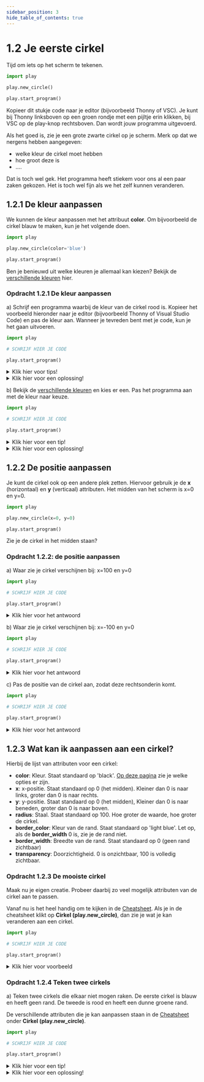 ```yaml
---
sidebar_position: 3
hide_table_of_contents: true
---
```


# 1.2 Je eerste cirkel

Tijd om iets op het scherm te tekenen.

```python
import play

play.new_circle()

play.start_program()
```

Kopieer dit stukje code naar je editor (bijvoorbeeld Thonny of VSC). Je kunt bij Thonny linksboven op een groen rondje met een pijltje erin klikken, bij VSC op de play-knop rechtsboven. Dan wordt jouw programma uitgevoerd.

Als het goed is, zie je een grote zwarte cirkel op je scherm.
Merk op dat we nergens hebben aangegeven:
- welke kleur de cirkel moet hebben
- hoe groot deze is
- ....

Dat is toch wel gek. Het programma heeft stiekem voor ons al een paar zaken gekozen.
Het is toch wel fijn als we het zelf kunnen veranderen.

## 1.2.1 De kleur aanpassen
We kunnen de kleur aanpassen met het attribuut **color**.
Om bijvoorbeeld de cirkel blauw te maken, kun je het volgende doen.

```python
import play

play.new_circle(color='blue')

play.start_program()
```

Ben je benieuwd uit welke kleuren je allemaal kan kiezen? Bekijk de [verschillende kleuren](https://www.pygame.org/docs/ref/color_list.html) hier.

### Opdracht 1.2.1 De kleur aanpassen
a) Schrijf een programma waarbij de kleur van de cirkel rood is. Kopieer het voorbeeld hieronder naar je editor (bijvoorbeeld Thonny of Visual Studio Code) en pas de kleur aan. Wanneer je tevreden bent met je code, kun je het gaan uitvoeren. 

```python 
import play

# SCHRIJF HIER JE CODE

play.start_program()
```

<details>
    <summary>Klik hier voor tips!</summary>

Het attribuut **color** gebruik je voor de kleur.
Zet de kleur tussen aanhalingstekens.
</details>

<details>
    <summary>Klik hier voor een oplossing!</summary>

```python
import play

play.new_circle(color='red')

play.start_program()
```
</details>


b) Bekijk de [verschillende kleuren](https://www.pygame.org/docs/ref/color_list.html) en kies er een. Pas het programma aan met de kleur naar keuze.


```python 
import play

# SCHRIJF HIER JE CODE

play.start_program()
```

<details>
    <summary>Klik hier voor een tip!</summary>

Bekijk de [verschillende kleuren](https://www.pygame.org/docs/ref/color_list.html) hier.
</details>

<details>
    <summary>Klik hier voor een oplossing!</summary>

```python
import play

play.new_circle(color='aquamarine4')

play.start_program()
```
</details>

## 1.2.2 De positie aanpassen
Je kunt de cirkel ook op een andere plek zetten. Hiervoor gebruik je de **x** (horizontaal) en **y** (verticaal) attributen.
Het midden van het scherm is x=0 en y=0.

```python
import play

play.new_circle(x=0, y=0)

play.start_program()
```

Zie je de cirkel in het midden staan?

### Opdracht 1.2.2: de positie aanpassen


a) Waar zie je cirkel verschijnen bij: x=100 en y=0 

```python 
import play

# SCHRIJF HIER JE CODE

play.start_program()
```

<details>
    <summary>Klik hier voor het antwoord</summary>

```python
import play

play.new_circle(x=100, y=0)

play.start_program()
```
De cirkel zou een klein stukje rechts van het midden moeten staan.

</details>

b) Waar zie je cirkel verschijnen bij: x=-100 en y=0

```python 
import play

# SCHRIJF HIER JE CODE

play.start_program()
```

<details>
    <summary>Klik hier voor het antwoord</summary>

```python
import play

play.new_circle(x=-100, y=0)

play.start_program()
```
De cirkel zou een klein stukje links van het midden moeten staan.

</details>

c) Pas de positie van de cirkel aan, zodat deze rechtsonderin komt.

```python 
import play

# SCHRIJF HIER JE CODE

play.start_program()
```

<details>
    <summary>Klik hier voor het antwoord</summary>

```python
import play

play.new_circle(x=300, y=-200)

play.start_program()
```
De cirkel zou in de rechteronderhoek moeten staan.

</details>



## 1.2.3 Wat kan ik aanpassen aan een cirkel?
Hierbij de lijst van attributen voor een cirkel:
- **color**: Kleur. Staat standaard op 'black'. [Op deze pagina](https://www.pygame.org/docs/ref/color_list.html) zie je welke opties er zijn.
- **x**: x-positie. Staat standaard op 0 (het midden). Kleiner dan 0 is naar links, groter dan 0 is naar rechts.
- **y**: y-positie. Staat standaard op 0 (het midden), Kleiner dan 0 is naar beneden, groter dan 0 is naar boven.
- **radius**: Staal. Staat standaard op 100. Hoe groter de waarde, hoe groter de cirkel.
- **border_color**: Kleur van de rand. Staat standaard op  'light blue'. Let op, als de **border_width** 0 is, zie je de rand niet.
- **border_width**: Breedte van de rand. Staat standaard op 0 (geen rand zichtbaar)
- **transparency**: Doorzichtigheid. 0 is onzichtbaar, 100 is volledig zichtbaar.

### Opdracht 1.2.3 De mooiste cirkel
Maak nu je eigen creatie. Probeer daarbij zo veel mogelijk attributen van de cirkel aan te passen.

Vanaf nu is het heel handig om te kijken in de [Cheatsheet](../cheatsheet.md). Als je in de cheatsheet klikt op **Cirkel (play.new_circle)**, dan zie je wat je kan veranderen aan een cirkel.

```python
import play 

# SCHRIJF HIER JE CODE

play.start_program()
```

<details>
    <summary>Klik hier voor voorbeeld</summary>


play.new_circle(x=300,y=-200, color='purple', radius=100, border_width=30, border_color='brown', transparency=80)

</details>

### Opdracht 1.2.4 Teken twee cirkels
a) Teken twee cirkels die elkaar niet mogen raken. De eerste cirkel is blauw en heeft geen rand. De tweede is rood en heeft een dunne groene rand. 

De verschillende attributen die je kan aanpassen staan in de [Cheatsheet](../cheatsheet.md) onder **Cirkel (play.new_circle)**.

```python
import play 

# SCHRIJF HIER JE CODE

play.start_program()
```

<details>
    <summary>Klik hier voor een tip!</summary>

Twee cirkels betekent ook twee keer **play.new_circle**. 
Kijk verder goed naar welke attributen je nodig hebt.
</details>

<details>
    <summary>Klik hier voor een oplossing!</summary>

```python
import play


play.new_circle(x=-200, color='blue')
play.new_circle(x=200, color='red', border_width=10, border_color='green')

play.start_program()

```
</details>
